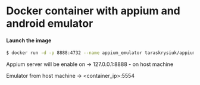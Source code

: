 Docker container with appium and android emulator
======

#### Launch the image

``` bash
$ docker run -d -p 8888:4732 --name appium_emulator taraskrysiuk/appium_andr_emulator
```
Appium server will be enable on -> 127.0.0.1:8888 - on host machine

Emulator from host machine -> <container_ip>:5554
